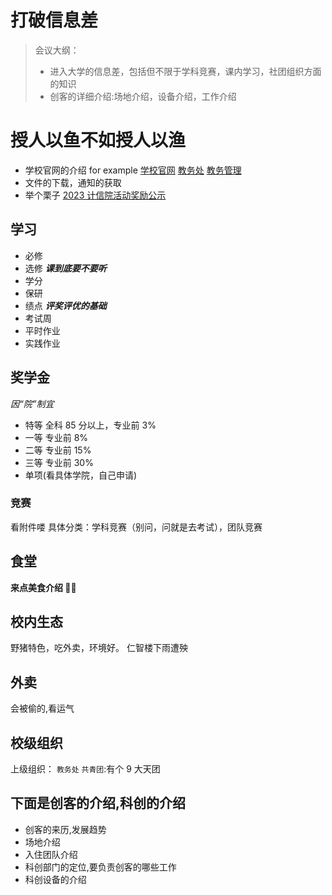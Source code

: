 # 打破信息差

> 会议大纲：
>
> - 进入大学的信息差，包括但不限于学科竞赛，课内学习，社团组织方面的知识
> - 创客的详细介绍:场地介绍，设备介绍，工作介绍

# 授人以鱼不如授人以渔

- 学校官网的介绍
  for example
  [学校官网](https://www.njtech.edu.cn/jgsz/xy.htm)
  [教务处](https://jwc.njtech.edu.cn/)
  [教务管理](https://jwgl.njtech.edu.cn/)
- 文件的下载，通知的获取
- 举个栗子
  [2023 计信院活动奖励公示](https://cise.njtech.edu.cn/info/1023/7216.htm)

## 学习

- 必修
- 选修
  **_课到底要不要听_**
- 学分
- 保研
- 绩点
  **_评奖评优的基础_**
- 考试周
- 平时作业
- 实践作业

## 奖学金

_因“院”制宜_

- 特等
  全科 85 分以上，专业前 3%
- 一等
  专业前 8%
- 二等
  专业前 15%
- 三等
  专业前 30%
- 单项(看具体学院，自己申请)

### 竞赛

看附件喽
具体分类：学科竞赛（别问，问就是去考试），团队竞赛

## 食堂

**来点美食介绍 🤤🤤**

## 校内生态

野猪特色，吃外卖，环境好。
仁智楼下雨遭殃

## 外卖

会被偷的,看运气

## 校级组织

上级组织：
`教务处`
`共青团`:有个 9 大天团

## 下面是创客的介绍,科创的介绍

- 创客的来历,发展趋势
- 场地介绍
- 入住团队介绍
- 科创部门的定位,要负责创客的哪些工作
- 科创设备的介绍
